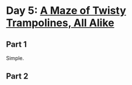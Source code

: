 # Day 5: [A Maze of Twisty Trampolines, All Alike](https://adventofcode.com/2017/day/5)

## Part 1

Simple.

## Part 2

